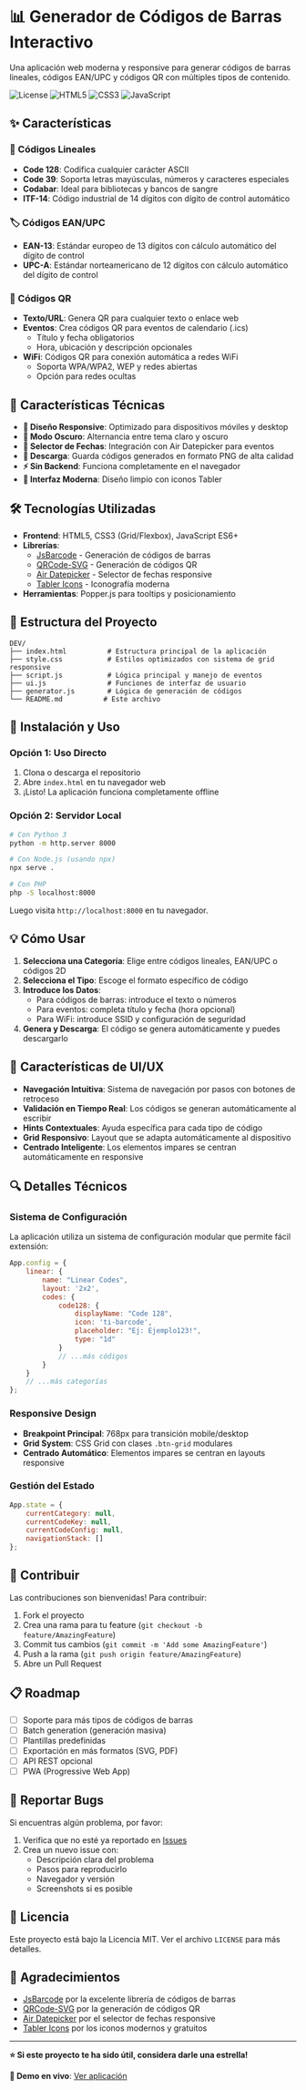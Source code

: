 # 📊 Generador de Códigos de Barras Interactivo

Una aplicación web moderna y responsive para generar códigos de barras lineales, códigos EAN/UPC y códigos QR con múltiples tipos de contenido.

![License](https://img.shields.io/badge/License-MIT-blue.svg)
![HTML5](https://img.shields.io/badge/HTML5-E34F26?style=flat&logo=html5&logoColor=white)
![CSS3](https://img.shields.io/badge/CSS3-1572B6?style=flat&logo=css3&logoColor=white)
![JavaScript](https://img.shields.io/badge/JavaScript-F7DF1E?style=flat&logo=javascript&logoColor=black)

## ✨ Características

### 🔢 Códigos Lineales
- **Code 128**: Codifica cualquier carácter ASCII
- **Code 39**: Soporta letras mayúsculas, números y caracteres especiales
- **Codabar**: Ideal para bibliotecas y bancos de sangre
- **ITF-14**: Código industrial de 14 dígitos con dígito de control automático

### 🏷️ Códigos EAN/UPC
- **EAN-13**: Estándar europeo de 13 dígitos con cálculo automático del dígito de control
- **UPC-A**: Estándar norteamericano de 12 dígitos con cálculo automático del dígito de control

### 📱 Códigos QR
- **Texto/URL**: Genera QR para cualquier texto o enlace web
- **Eventos**: Crea códigos QR para eventos de calendario (.ics)
  - Título y fecha obligatorios
  - Hora, ubicación y descripción opcionales
- **WiFi**: Códigos QR para conexión automática a redes WiFi
  - Soporta WPA/WPA2, WEP y redes abiertas
  - Opción para redes ocultas

## 🚀 Características Técnicas

- **📱 Diseño Responsive**: Optimizado para dispositivos móviles y desktop
- **🌙 Modo Oscuro**: Alternancia entre tema claro y oscuro
- **📅 Selector de Fechas**: Integración con Air Datepicker para eventos
- **💾 Descarga**: Guarda códigos generados en formato PNG de alta calidad
- **⚡ Sin Backend**: Funciona completamente en el navegador
- **🎨 Interfaz Moderna**: Diseño limpio con iconos Tabler

## 🛠️ Tecnologías Utilizadas

- **Frontend**: HTML5, CSS3 (Grid/Flexbox), JavaScript ES6+
- **Librerías**:
  - [JsBarcode](https://github.com/lindell/JsBarcode) - Generación de códigos de barras
  - [QRCode-SVG](https://github.com/papnkukn/qrcode-svg) - Generación de códigos QR
  - [Air Datepicker](https://air-datepicker.com/) - Selector de fechas responsive
  - [Tabler Icons](https://tabler-icons.io/) - Iconografía moderna
- **Herramientas**: Popper.js para tooltips y posicionamiento

## 📁 Estructura del Proyecto

```
DEV/
├── index.html          # Estructura principal de la aplicación
├── style.css           # Estilos optimizados con sistema de grid responsive
├── script.js           # Lógica principal y manejo de eventos
├── ui.js               # Funciones de interfaz de usuario
├── generator.js        # Lógica de generación de códigos
└── README.md          # Este archivo
```

## 🔧 Instalación y Uso

### Opción 1: Uso Directo
1. Clona o descarga el repositorio
2. Abre `index.html` en tu navegador web
3. ¡Listo! La aplicación funciona completamente offline

### Opción 2: Servidor Local
```bash
# Con Python 3
python -m http.server 8000

# Con Node.js (usando npx)
npx serve .

# Con PHP
php -S localhost:8000
```

Luego visita `http://localhost:8000` en tu navegador.

## 💡 Cómo Usar

1. **Selecciona una Categoría**: Elige entre códigos lineales, EAN/UPC o códigos 2D
2. **Selecciona el Tipo**: Escoge el formato específico de código
3. **Introduce los Datos**: 
   - Para códigos de barras: introduce el texto o números
   - Para eventos: completa título y fecha (hora opcional)
   - Para WiFi: introduce SSID y configuración de seguridad
4. **Genera y Descarga**: El código se genera automáticamente y puedes descargarlo

## 🎨 Características de UI/UX

- **Navegación Intuitiva**: Sistema de navegación por pasos con botones de retroceso
- **Validación en Tiempo Real**: Los códigos se generan automáticamente al escribir
- **Hints Contextuales**: Ayuda específica para cada tipo de código
- **Grid Responsivo**: Layout que se adapta automáticamente al dispositivo
- **Centrado Inteligente**: Los elementos impares se centran automáticamente en responsive

## 🔍 Detalles Técnicos

### Sistema de Configuración
La aplicación utiliza un sistema de configuración modular que permite fácil extensión:

```javascript
App.config = {
    linear: {
        name: "Linear Codes",
        layout: '2x2',
        codes: {
            code128: { 
                displayName: "Code 128", 
                icon: 'ti-barcode', 
                placeholder: "Ej: Ejemplo123!", 
                type: "1d" 
            }
            // ...más códigos
        }
    }
    // ...más categorías
};
```

### Responsive Design
- **Breakpoint Principal**: 768px para transición mobile/desktop
- **Grid System**: CSS Grid con clases `.btn-grid` modulares
- **Centrado Automático**: Elementos impares se centran en layouts responsive

### Gestión del Estado
```javascript
App.state = {
    currentCategory: null,
    currentCodeKey: null,
    currentCodeConfig: null,
    navigationStack: []
};
```

## 🤝 Contribuir

Las contribuciones son bienvenidas! Para contribuir:

1. Fork el proyecto
2. Crea una rama para tu feature (`git checkout -b feature/AmazingFeature`)
3. Commit tus cambios (`git commit -m 'Add some AmazingFeature'`)
4. Push a la rama (`git push origin feature/AmazingFeature`)
5. Abre un Pull Request

## 📋 Roadmap

- [ ] Soporte para más tipos de códigos de barras
- [ ] Batch generation (generación masiva)
- [ ] Plantillas predefinidas
- [ ] Exportación en más formatos (SVG, PDF)
- [ ] API REST opcional
- [ ] PWA (Progressive Web App)

## 🐛 Reportar Bugs

Si encuentras algún problema, por favor:

1. Verifica que no esté ya reportado en [Issues](../../issues)
2. Crea un nuevo issue con:
   - Descripción clara del problema
   - Pasos para reproducirlo
   - Navegador y versión
   - Screenshots si es posible

## 📄 Licencia

Este proyecto está bajo la Licencia MIT. Ver el archivo `LICENSE` para más detalles.

## 🙏 Agradecimientos

- [JsBarcode](https://github.com/lindell/JsBarcode) por la excelente librería de códigos de barras
- [QRCode-SVG](https://github.com/papnkukn/qrcode-svg) por la generación de códigos QR
- [Air Datepicker](https://air-datepicker.com/) por el selector de fechas responsive
- [Tabler Icons](https://tabler-icons.io/) por los iconos modernos y gratuitos

---

**⭐ Si este proyecto te ha sido útil, considera darle una estrella!**

**🔗 Demo en vivo**: [Ver aplicación](https://hectorzaga.github.io/barcode-gen/)

